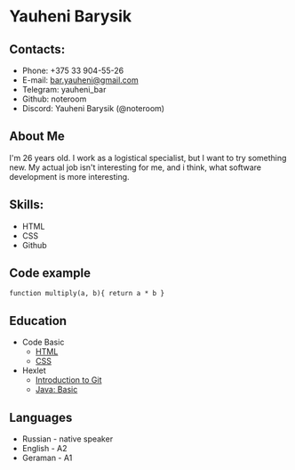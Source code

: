 # Yauheni Barysik
## Contacts:
+ Phone: +375 33 904-55-26
+ E-mail: bar.yauheni@gmail.com
+ Telegram: yauheni_bar
+ Github: noteroom
+ Discord: Yauheni Barysik (@noteroom)
## About Me

I'm 26 years old. I work as a logistical specialist, but I want to try something new.
My actual job isn't interesting for me, and i think, what software development is more interesting.
## Skills:
- HTML
- CSS
- Github
## Code example
` function multiply(a, b){
  return a * b
} `
## Education
* Code Basic
    + [HTML](https://ru.code-basics.com/languages/html)
    + [CSS](https://ru.code-basics.com/languages/css)
* Hexlet
    + [Introduction to Git](https://ru.hexlet.io/courses/intro_to_git)
    + [Java: Basic](https://ru.hexlet.io/courses/java-basics)
## Languages
+ Russian - native speaker
+ English - A2
+ Geraman - A1
